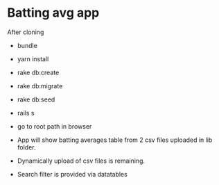# Batting avg app

After cloning

- bundle
- yarn install
- rake db:create
- rake db:migrate
- rake db:seed

- rails s
- go to root path in browser

- App will show batting averages table from 2 csv files uploaded in lib folder.

- Dynamically upload of csv files is remaining.
- Search filter is provided via datatables
